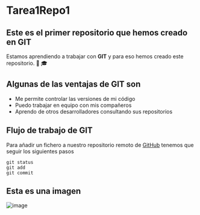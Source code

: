 # Tarea1Repo1
## Este es el primer repositorio que hemos creado en GIT
Estamos aprendiendo a trabajar con **GIT** y para eso hemos creado este repositorio. :adult: :mortar_board:

## Algunas de las ventajas de GIT son
- Me permite controlar las versiones de mi código
- Puedo trabajar en equipo con mis compañeros
- Aprendo de otros desarrolladores consultando sus repositorios

## Flujo de trabajo de GIT
Para añadir un fichero a nuestro repositorio remoto de [GitHub](https://github.com/) tenemos que seguir los siguientes pasos
```
git status
git add
git commit
```

## Esta es una imagen
![image](https://global-uploads.webflow.com/5f5a53e153805db840dae2db/6073fbf151fa4565d48572dc_GitHub_aprender-programaci%25C3%25B3n.jpeg)